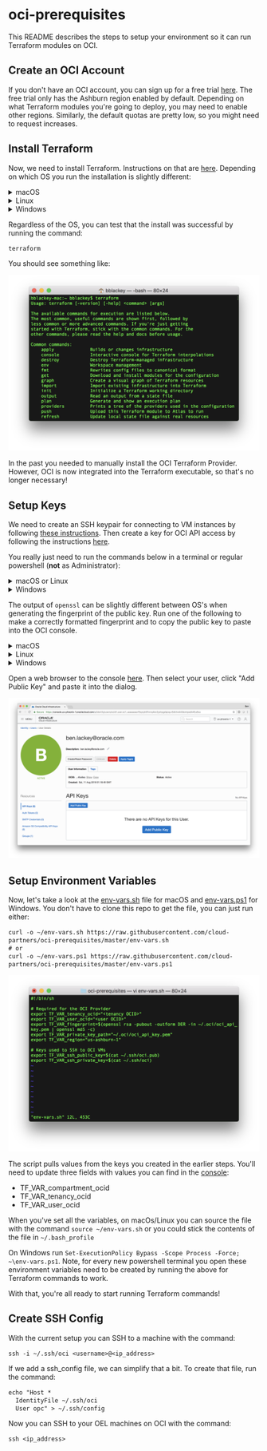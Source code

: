 # oci-prerequisites

This README describes the steps to setup your environment so it can run Terraform modules on OCI.

## Create an OCI Account
If you don't have an OCI account, you can sign up for a free trial [here](https://cloud.oracle.com/en_US/tryit).  The free trial only has the Ashburn region enabled by default.  Depending on what Terraform modules you're going to deploy, you may need to enable other regions.  Similarly, the default quotas are pretty low, so you might need to request increases.

## Install Terraform

Now, we need to install Terraform.  Instructions on that are [here](https://www.terraform.io/intro/getting-started/install.html).  Depending on which OS you run the installation is slightly different:

<details><summary>macOS</summary>

The easiest way is to install [brew](https://brew.sh/) and then used it to install Terraform with the commands:

```
/usr/bin/ruby -e "$(curl -fsSL https://raw.githubusercontent.com/Homebrew/install/master/install)"
sudo chown -R $(whoami) /usr/local/bin /usr/local/lib
brew install terraform
```

</details>

<details><summary>Linux</summary>

For installing on Linux, just run:

```
VERSION='0.11.10' # latest, stable version
wget "https://releases.hashicorp.com/terraform/"$VERSION"/terraform_"$VERSION"_linux_amd64.zip"
unzip terraform_0.11.10_linux_amd64.zip
sudo mv terraform /usr/local/bin/
sudo chown root:root /usr/local/bin/terraform
```

</details>

<details><summary>Windows</summary>

The easiest way to install Terraform and run other setup is to install [Chocolatey](https://chocolatey.org/), which is a package manager for windows.
You can then use Chocolatey to install Terraform and Git for Windows (which includes other needed tools).

Start powershell **as Administrator** and run the commands below. `choco` will prompt to install, press `Y` and enter.

```
Set-ExecutionPolicy Bypass -Scope Process -Force; iex ((New-Object System.Net.WebClient).DownloadString('https://chocolatey.org/install.ps1'))
choco install terraform
choco install git.install --params "/GitAndUnixToolsOnPath /NoAutoCrlf"
```

After this completes close this powershell. These commands have installed Terraform, git, and other utilities we'll use later.

</details>


Regardless of the OS, you can test that the install was successful by running the command:

    terraform

You should see something like:

![](./images/1%20-%20terraform.png)

In the past you needed to manually install the OCI Terraform Provider.  However, OCI is now integrated into the Terraform executable, so that's no longer necessary!


## Setup Keys
We need to create an SSH keypair for connecting to VM instances by following [these instructions](https://docs.cloud.oracle.com/iaas/Content/GSG/Tasks/creatingkeys.htm).  Then create a key for OCI API access by following the instructions [here](https://docs.cloud.oracle.com/iaas/Content/API/Concepts/apisigningkey.htm).

You really just need to run the commands below in a terminal or regular powershell (**not** as Administrator):

<details><summary>macOS or Linux</summary>

```
ssh-keygen -t rsa -N "" -b 2048 -f ~/.ssh/oci
mkdir ~/.oci
openssl genrsa -out ~/.oci/oci_api_key.pem 2048
openssl rsa -pubout -in ~/.oci/oci_api_key.pem -out ~/.oci/oci_api_key_public.pem
```

</details>

<details><summary>Windows</summary>

```
cd ~\
md .ssh
ssh-keygen --% -t rsa -N "" -b 2048 -f .\.ssh\oci
md .oci
openssl genrsa -out .\.oci\oci_api_key.pem 2048
openssl rsa -pubout -in .\.oci\oci_api_key.pem -out .\.oci\oci_api_key_public.pem
```

</details>

The output of `openssl` can be slightly different between OS's when generating the fingerprint of the public key. Run one of the following to make a correctly formatted fingerprint and to copy the public key to paste into the OCI console.

<details><summary>macOS</summary>

```
openssl rsa -pubout -outform DER -in ~/.oci/oci_api_key.pem | openssl md5 -c > ~/.oci/oci_api_key.fingerprint
cat ~/.oci/oci_api_key_public.pem | pbcopy
```
</details>

<details><summary>Linux</summary>

```
openssl rsa -pubout -outform DER -in ~/.oci/oci_api_key.pem | openssl md5 -c | awk '{print $2}' > ~/.oci/oci_api_key.fingerprint
cat ~/.oci/oci_api_key_public.pem | xclip -selection clipboard
```
</details>

<details><summary>Windows</summary>

```
cd ~\
openssl rsa -pubout -outform DER -in .oci\oci_api_key.pem -out key.tmp
openssl md5 -c key.tmp | awk '{print $2}' | Out-File -Encoding ASCII -NoNewline .\.oci\oci_api_key.fingerprint
del key.tmp
Get-Content (Resolve-Path ".\.oci\oci_api_key_public.pem") -Raw -Encoding ASCII | clip.exe
```
</details>

Open a web browser to the console [here](https://console.us-phoenix-1.oraclecloud.com/a/identity/users).  Then select your user, click "Add Public Key" and paste it into the dialog.

![](./images/3%20-%20console.png)

## Setup Environment Variables
Now, let's take a look at the [env-vars.sh](env-vars.sh) file for macOS and [env-vars.ps1](env-vars.ps1) for Windows. You don't have to clone this repo to get the file, you can just run either:
```
curl -o ~/env-vars.sh https://raw.githubusercontent.com/cloud-partners/oci-prerequisites/master/env-vars.sh
# or
curl -o ~/env-vars.ps1 https://raw.githubusercontent.com/cloud-partners/oci-prerequisites/master/env-vars.ps1

```

![](./images/4%20-%20env-vars.png)

The script pulls values from the keys you created in the earlier steps.  You'll need to update three fields with values you can find in the [console](https://console.us-phoenix-1.oraclecloud.com/):

* TF_VAR_compartment_ocid
* TF_VAR_tenancy_ocid
* TF_VAR_user_ocid

When you've set all the variables, on macOs/Linux you can source the file with the command `source ~/env-vars.sh` or you could stick the contents of the file in `~/.bash_profile`

On Windows run `Set-ExecutionPolicy Bypass -Scope Process -Force; ~\env-vars.ps1`. Note, for every new powershell terminal you open these environment variables need to be created by running the above for Terraform commands to work.

With that, you're all ready to start running Terraform commands!

## Create SSH Config
With the current setup you can SSH to a machine with the command:

    ssh -i ~/.ssh/oci <username>@<ip_address>

If we add a ssh_config file, we can simplify that a bit.  To create that file, run the command:

    echo "Host *
      IdentityFile ~/.ssh/oci
      User opc" > ~/.ssh/config

Now you can SSH to your OEL machines on OCI with the command:

    ssh <ip_address>
